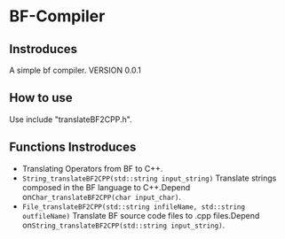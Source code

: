 # BF-Compiler
## Instroduces
A simple bf compiler. VERSION 0.0.1
## How to use
Use include "translateBF2CPP.h".
## Functions Instroduces
- 
  Translating Operators from BF to C++.
- `String_translateBF2CPP(std::string input_string)`
  Translate strings composed in the BF language to C++.Depend on`Char_translateBF2CPP(char input_char)`.
- `File_translateBF2CPP(std::string infileName, std::string outfileName)`
  Translate BF source code files to .cpp files.Depend on`String_translateBF2CPP(std::string input_string)`.